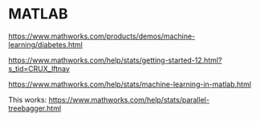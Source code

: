 # MATLAB

https://www.mathworks.com/products/demos/machine-learning/diabetes.html

https://www.mathworks.com/help/stats/getting-started-12.html?s_tid=CRUX_lftnav

https://www.mathworks.com/help/stats/machine-learning-in-matlab.html

This works: https://www.mathworks.com/help/stats/parallel-treebagger.html
